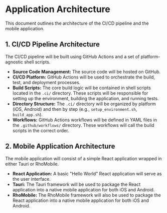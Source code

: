# Application Architecture

This document outlines the architecture of the CI/CD pipeline and the mobile application.

## 1. CI/CD Pipeline Architecture

The CI/CD pipeline will be built using GitHub Actions and a set of platform-agnostic shell scripts.

*   **Source Code Management:** The source code will be hosted on GitHub.
*   **CI/CD Platform:** GitHub Actions will be used to orchestrate the build, test, and deployment processes.
*   **Build Scripts:** The core build logic will be contained in shell scripts located in the `.ci/` directory. These scripts will be responsible for setting up the environment, building the application, and running tests.
*   **Directory Structure:** The `.ci/` directory will be organized by platform (iOS, Android) and then by step (e.g., `setup_environment.sh`, `build_app.sh`).
*   **Workflows:** GitHub Actions workflows will be defined in YAML files in the `.github/workflows/` directory. These workflows will call the build scripts in the correct order.

## 2. Mobile Application Architecture

The mobile application will consist of a simple React application wrapped in either Tauri or RhoMobile.

*   **React Application:** A basic "Hello World" React application will serve as the user interface.
*   **Tauri:** The Tauri framework will be used to package the React application into a native mobile application for both iOS and Android.
*   **RhoMobile:** The RhoMobile framework will also be used to package the React application into a native mobile application for both iOS and Android.